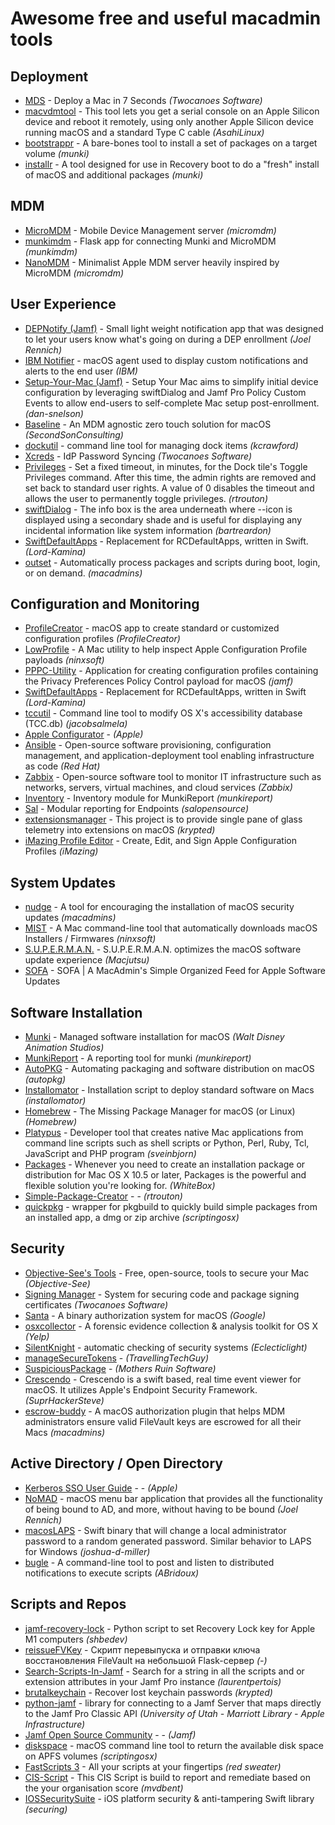 # Awesome free and useful macadmin tools

## Deployment
- [MDS](https://twocanoes.com/products/mac/mac-deploy-stick/) - Deploy a Mac in 7 Seconds _(Twocanoes Software)_
- [macvdmtool](https://github.com/AsahiLinux/macvdmtool) - This tool lets you get a serial console on an Apple Silicon device and reboot it remotely, using only another Apple Silicon device running macOS and a standard Type C cable _(AsahiLinux)_
- [bootstrappr](https://github.com/munki/bootstrappr) - A bare-bones tool to install a set of packages on a target volume _(munki)_
- [installr](https://github.com/munki/installr) - A tool designed for use in Recovery boot to do a "fresh" install of macOS and additional packages _(munki)_

## MDM
- [MicroMDM](https://micromdm.io) - Mobile Device Management server _(micromdm)_
- [munkimdm](https://github.com/munkimdm/munkimdm) - Flask app for connecting Munki and MicroMDM _(munkimdm)_
- [NanoMDM](https://github.com/micromdm/nanomdm) - Minimalist Apple MDM server heavily inspired by MicroMDM _(micromdm)_

## User Experience			
- [DEPNotify (Jamf)](https://gitlab.com/Mactroll/DEPNotify) - Small light weight notification app that was designed to let your users know what's going on during a DEP enrollment _(Joel Rennich)_
- [IBM Notifier](https://github.com/IBM/mac-ibm-notifications) - macOS agent used to display custom notifications and alerts to the end user _(IBM)_
- [Setup-Your-Mac (Jamf)](https://github.com/dan-snelson/Setup-Your-Mac) - Setup Your Mac aims to simplify initial device configuration by leveraging swiftDialog and Jamf Pro Policy Custom Events to allow end-users to self-complete Mac setup post-enrollment. _(dan-snelson)_
- [Baseline](https://github.com/SecondSonConsulting/Baseline) - An MDM agnostic zero touch solution for macOS _(SecondSonConsulting)_
- [dockutil](https://github.com/kcrawford/dockutil) - command line tool for managing dock items _(kcrawford)_
- [Xcreds](https://twocanoes.com/products/mac/xcreds/) - IdP Password Syncing _(Twocanoes Software)_
- [Privileges](https://github.com/SAP/macOS-enterprise-privileges/releases/tag/1.5.3) - Set a fixed timeout, in minutes, for the Dock tile's Toggle Privileges command. After this time, the admin rights are removed and set back to standard user rights. A value of 0 disables the timeout and allows the user to permanently toggle privileges. _(rtrouton)_
- [swiftDialog](https://github.com/bartreardon/swiftDialog/releases) - The info box is the area underneath where --icon is displayed using a secondary shade and is useful for displaying any incidental information like system information _(bartreardon)_
- [SwiftDefaultApps](https://github.com/Lord-Kamina/SwiftDefaultApps) - Replacement for RCDefaultApps, written in Swift. _(Lord-Kamina)_
- [outset](https://github.com/macadmins/outset) - Automatically process packages and scripts during boot, login, or on demand. _(macadmins)_

## Configuration and Monitoring			
- [ProfileCreator](https://github.com/ProfileCreator/ProfileCreator) - macOS app to create standard or customized configuration profiles _(ProfileCreator)_
- [LowProfile](https://github.com/ninxsoft/LowProfile) - A Mac utility to help inspect Apple Configuration Profile payloads _(ninxsoft)_
- [PPPC-Utility](https://github.com/jamf/PPPC-Utility) - Application for creating configuration profiles containing the Privacy Preferences Policy Control payload for macOS _(jamf)_
- [SwiftDefaultApps](https://github.com/Lord-Kamina/SwiftDefaultApps) - Replacement for RCDefaultApps, written in Swift _(Lord-Kamina)_
- [tccutil](https://github.com/jacobsalmela/tccutil) - Command line tool to modify OS X's accessibility database (TCC.db) _(jacobsalmela)_
- [Apple Configurator](https://apps.apple.com/ru/app/apple-configurator/id1037126344?mt=12) - _(Apple)_
- [Ansible](https://www.ansible.com) - Open-source software provisioning, configuration management, and application-deployment tool enabling infrastructure as code _(Red Hat)_
- [Zabbix](https://www.zabbix.com) - Open-source software tool to monitor IT infrastructure such as networks, servers, virtual machines, and cloud services _(Zabbix)_
- [Inventory](https://github.com/munkireport/inventory) - Inventory module for MunkiReport _(munkireport)_
- [Sal](https://github.com/salopensource/sal) - Modular reporting for Endpoints _(salopensource)_
- [extensionsmanager](https://github.com/krypted/extensionsmanager) - This project is to provide single pane of glass telemetry into extensions on macOS _(krypted)_
- [iMazing Profile Editor](https://imazing.com/profile-editor) - Create, Edit, and Sign Apple Configuration Profiles _(iMazing)_
		
## System Updates			
- [nudge](https://github.com/macadmins/nudge) - A tool for encouraging the installation of macOS security updates _(macadmins)_
- [MIST](https://github.com/ninxsoft/Mist) - A Mac command-line tool that automatically downloads macOS Installers / Firmwares _(ninxsoft)_
- [S.U.P.E.R.M.A.N.](https://github.com/Macjutsu/super) - S.U.P.E.R.M.A.N. optimizes the macOS software update experience _(Macjutsu)_
- [SOFA](https://github.com/macadmins/sofa/tree/main) - SOFA | A MacAdmin's Simple Organized Feed for Apple Software Updates

## Software Installation			
- [Munki](https://github.com/munki/munki) - Managed software installation for macOS _(Walt Disney Animation Studios)_
- [MunkiReport](https://github.com/munkireport/munkireport-php) - A reporting tool for munki _(munkireport)_
- [AutoPKG](https://github.com/autopkg/autopkg) - Automating packaging and software distribution on macOS _(autopkg)_
- [Installomator](https://github.com/Installomator/Installomator) - Installation script to deploy standard software on Macs _(installomator)_
- [Homebrew](https://github.com/Homebrew) - The Missing Package Manager for macOS (or Linux) _(Homebrew)_
- [Platypus](https://sveinbjorn.org/platypus) - Developer tool that creates native Mac applications from command line scripts such as shell scripts or Python, Perl, Ruby, Tcl, JavaScript and PHP program _(sveinbjorn)_
- [Packages](http://s.sudre.free.fr/Software/Packages/about.html) - Whenever you need to create an installation package or distribution for Mac OS X 10.5 or later, Packages is the powerful and flexible solution you're looking for. _(WhiteBox)_
- [Simple-Package-Creator](https://github.com/rtrouton/Simple-Package-Creator) - - _(rtrouton)_
- [quickpkg](https://github.com/scriptingosx/quickpkg) - wrapper for pkgbuild to quickly build simple packages from an installed app, a dmg or zip archive _(scriptingosx)_
			
## Security			
- [Objective-See's Tools](https://objective-see.org/tools.html) - Free, open-source, tools to secure your Mac _(Objective-See)_
- [Signing Manager](https://twocanoes.com/products/mac/signing-manager/) - System for securing code and package signing certificates _(Twocanoes Software)_
- [Santa](https://github.com/google/santa) - A binary authorization system for macOS _(Google)_
- [osxcollector](https://github.com/Yelp/osxcollector) - A forensic evidence collection & analysis toolkit for OS X _(Yelp)_
- [SilentKnight](https://eclecticlight.co/lockrattler-systhist/) - automatic checking of security systems _(Eclecticlight)_
- [manageSecureTokens](https://github.com/TravellingTechGuy/manageSecureTokens/blob/master/manageSecureTokens.sh) -  _(TravellingTechGuy)_
- [SuspiciousPackage](https://mothersruin.com/software/SuspiciousPackage/relnotes.html) -  _(Mothers Ruin Software)_
- [Crescendo](https://github.com/SuprHackerSteve/Crescendo) - Crescendo is a swift based, real time event viewer for macOS. It utilizes Apple's Endpoint Security Framework. _(SuprHackerSteve)_
- [escrow-buddy](https://github.com/macadmins/escrow-buddy) - A macOS authorization plugin that helps MDM administrators ensure valid FileVault keys are escrowed for all their Macs _(macadmins)_
			
## Active Directory / Open Directory			
- [Kerberos SSO User Guide](https://www.apple.com/business/docs/site/Kerberos_Single_Sign_on_Extension_User_Guide.pdf) - - _(Apple)_
- [NoMAD](https://gitlab.com/Mactroll/NoMAD) - macOS menu bar application that provides all the functionality of being bound to AD, and more, without having to be bound _(Joel Rennich)_
- [macosLAPS](https://github.com/joshua-d-miller/macOSLAPS) - Swift binary that will change a local administrator password to a random generated password. Similar behavior to LAPS for Windows _(joshua-d-miller)_
- [bugle](https://github.com/ABridoux/bugle) - A command-line tool to post and listen to distributed notifications to execute scripts _(ABridoux)_
			
## Scripts and Repos			
- [jamf-recovery-lock](https://github.com/shbedev/jamf-recovery-lock) - Python script to set Recovery Lock key for Apple M1 computers _(shbedev)_
- [reissueFVKey](https://tarot.shortcut.ru/community/jamf/-/tree/main/reissueFVKey) - Скрипт перевыпуска и отправки ключа восстановления FileVault на небольшой Flask-сервер _(-)_
- [Search-Scripts-In-Jamf](https://github.com/laurentpertois/Search-Scripts-In-Jamf) - Search for a string in all the scripts and or extension attributes in your Jamf Pro instance _(laurentpertois)_
- [brutalkeychain](https://github.com/krypted/brutalkeychain) - Recover lost keychain passwords _(krypted)_
- [python-jamf](https://github.com/univ-of-utah-marriott-library-apple/python-jamf) - library for connecting to a Jamf Server that maps directly to the Jamf Pro Classic API _(University of Utah - Marriott Library - Apple Infrastructure)_
- [Jamf Open Source Community](https://github.com/jamf) - - _(Jamf)_
- [diskspace](https://github.com/scriptingosx/diskspace) - macOS command line tool to return the available disk space on APFS volumes _(scriptingosx)_
- [FastScripts 3](https://redsweater.com/fastscripts/) - All your scripts at your fingertips _(red sweater)_
- [CIS-Script](https://github.com/mvdbent/CIS-Script) - This CIS Script is build to report and remediate based on the your organisation score _(mvdbent)_
- [IOSSecuritySuite](https://github.com/securing/IOSSecuritySuite) - iOS platform security & anti-tampering Swift library _(securing)_
